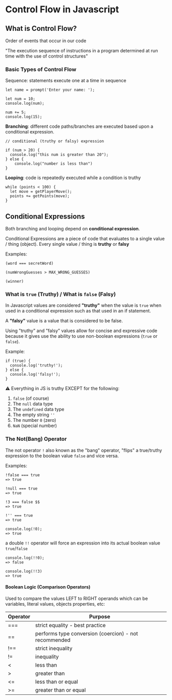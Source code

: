 # Control Flow in Javascript 

## What is Control Flow?

Order of events that occur in our code

"The execution sequence of instructions in a program determined at run time with the use of control structures"

### Basic Types of Control Flow 

Sequence: statements execute one at a time in sequence

```
let name = prompt('Enter your name: ');
```

```
let num = 10;
console.log(num);

num += 5;
console.log(15);
```

**Branching**: different code paths/branches are executed based upon a conditional expression. 

```
// conditional (truthy or falsy) expression

if (num > 20) {
  console.log("this num is greater than 20");
} else {
    console.log("number is less than")
}
```

**Looping**: code is repeatedly executed while a condition is truthy

```
while (points < 100) {
  let move = getPlayerMove();
  points += getPoints(move);
}
```

## Conditional Expressions

Both branching and looping depend on **conditional expression**.

Conditional Expressions are a piece of code that evaluates to a single value / thing (object). Every single value / thing is **truthy** or **falsy**

Examples:
```
(word === secretWord)
```
```
(numWrongGuesses > MAX_WRONG_GUESSES)
```
```
(winner)
```

### What is `true` (Truthy) / What is `false` (Falsy)

In Javascript values are considered **"truthy"** when the value is `true` when used in a conditional expression such as that used in an if statement.

A **"falsy"** value is a value that is considered to be false.

Using "truthy" and "falsy" values allow for concise and expressive code because it gives use the ability to use non-boolean expressions (`true` or `false`).

Example: 
```
if (true) {
  console.log('truthy!');
} else {
  console.log('falsy!');
}
```

⚠️ Everything in JS is truthy EXCEPT for the following:
  1. `false` (of course)
  2. The `null` data type
  3. The `undefined` data type
  4. The empty string `''`
  5. The number `0` (zero)
  6. `NaN` (special number)


### The Not(Bang) Operator 

The not operator `!` also known as the "bang" operator, "flips" a true/truthy expression to the boolean value `false` and vice versa.

Examples:

```
!false === true 
=> true

!null === true 
=> true

!3 === false $$
=> true

!'' === true 
=> true

console.log(!0);
=> true
```

a double `!!` operator will force an expression into its actual boolean value `true`/`false`

```
console.log(!!0);
=> false

console.log(!!3)
=> true
```

#### Boolean Logic (Comparison Operators)

Used to compare the values LEFT to RIGHT operands which can be variables, literal values, objects properties, etc:

| Operator | Purpose                                 |
|----------|-----------------------------------------|
| ===      | strict equality - best practice         |
| ==       | performs type conversion (coercion) - not recommended |
| !==      | strict inequality                       |
| !=       | inequality                              |
| <        | less than                               |
| >        | greater than                            |
| <=       | less than or equal                      |
| >=       | greater than or equal                   |
